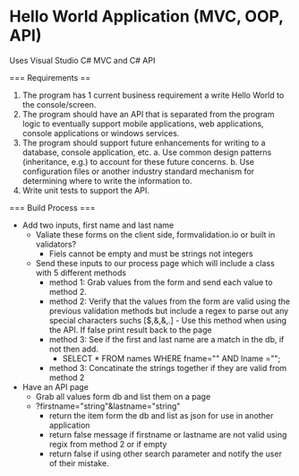 # Hello World Application (MVC, OOP, API)
Uses Visual Studio C# MVC and C# API

=== Requirements == 
1. The program has 1 current business requirement a write Hello World to the console/screen.
2. The program should have an API that is separated from the program logic to eventually support mobile applications, web applications, console applications or windows services.
3. The program should support future enhancements for writing to a database, console application, etc.
  a. Use common design patterns (inheritance, e.g.) to account for these future concerns.
  b. Use configuration files or another industry standard mechanism for determining where to write the information to.
4. Write unit tests to support the API.


=== Build Process ===
* Add two inputs, first name and last name
  * Valiate these forms on the client side, formvalidation.io or built in validators?
    * Fiels cannot be empty and must be strings not integers
  * Send these inputs to our process page which will include a class with 5 different methods
    * method 1: Grab values from the form and send each value to method 2.
    * method 2: Verify that the values from the form are valid using the previous validation methods but include a regex to parse out any special characters suchs [$,&,&,.] - Use this method when using the API. If false print result back to the page
    * method 3: See if the first and last name are a match in the db, if not then add. 
      * SELECT * FROM names WHERE fname="" AND lname =""; 
    * method 3: Concatinate the strings together if they are valid from method 2
* Have an API page
  * Grab all values form db and list them on a page
  * ?firstname="string"&lastname="string"
    * return the item form the db and list as json for use in another application
    * return false message if firstname or lastname are not valid using regix from method 2 or if empty
    * return false if using other search parameter and notify the user of their mistake. 
    
      
